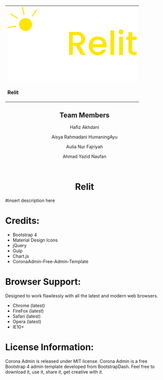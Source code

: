 <table>
  <tr>
    <td>
      <a href="https://www.bootstrapdash.com/demo/corona-free/jquery/template/index.html" target="_blank"><img src="logo.png"></a>
       <h3>Relit</h3>
    </td>
  </tr>
</table>

<h2 align="center">Team Members</h2>
<p align="center">Hafiz Akhdani</p>
<p align="center">Aisya Rahmadani HumaningAyu</p>
<p align="center">Aulia Nur Fajriyah</p>
<p align="center">Ahmad Yazid Naufan</p>
<br/>

<h1 align='center'>Relit</h1>
#insert description here

<h1>Credits:</h1>

- Bootstrap 4
- Material Design Icons
- jQuery
- Gulp
- Chart.js
- CoronaAdmin-Free-Admin-Template

<h1>Browser Support:</h1>

Designed to work flawlessly with all the latest and modern web browsers.

- Chrome (latest)
- FireFox (latest)
- Safari (latest)
- Opera (latest)
- IE10+

<h1>License Information:</h1>

Corona Admin is released under MIT license. Corona Admin is a free Bootstrap 4 admin template developed from BootstrapDash. Feel free to download it, use it, share it, get creative with it.

